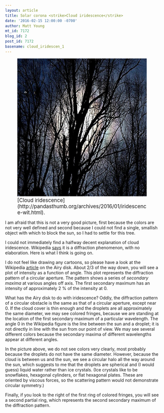 ```yaml
---
layout: article
title: Solar corona <strike>Cloud iridescence</strike>
date: '2016-02-15 12:00:00 -0700'
author: Matt Young
mt_id: 7172
blog_id: 2
post_id: 7172
basename: cloud_iridescen_1
---
```

<figure>
<img src="/uploads/2016/DSC00918_Iridescence_600.JPG" alt="DSC00918_Iridescence_600.JPG" width="600" height="450" />
<figcaption markdown="span">
<big>[Cloud iridescence](http://pandasthumb.org/archives/2016/01/iridescence-wit.html).</big>

</figcaption>
</figure>


I am afraid that this is not a very good picture, first because the colors are not very well defined and second because I could not find a single, smallish object with which to block the sun, so I had to settle for this tree. 

I could not immediately find a halfway decent explanation of cloud iridescence. Wikipedia [says](https://en.wikipedia.org/wiki/Cloud_iridescence) it is a diffraction phenomenon, with no elaboration.  Here is what I think is going on.

I do not feel like drawing any cartoons, so please have a look at the Wikipedia [article](https://en.wikipedia.org/wiki/Airy_disk) on the Airy disk. About 2/3 of the way down, you will see a plot of intensity as a function of angle. This plot represents the diffraction pattern of a circular aperture. The pattern shows a series of _secondary maxima_ at various angles off axis. The first secondary maximum has an intensity of approximately 2&nbsp;% of the intensity at 0. 

What has the Airy disk to do with iridescence? Oddly, the diffraction pattern of a circular obstacle is the same as that of a circular aperture, except near 0. If the cloud cover is thin enough and the droplets are all approximately the same diameter, we may see colored fringes, because we are standing at the location of the first secondary maximum of a particular wavelength. The angle 0 in the Wikipedia figure is the line between the sun and a droplet; it is not directly in line with the sun from our point of view. We may see several different colors because the secondary maxima of different wavelengths appear at different angles. 

In the picture above, we do not see colors very clearly, most probably because the droplets do not have the same diameter. However, because the cloud is between us and the sun, we see a circular halo all the way around the sun, which suggests to me that the droplets are spherical and (I would guess) liquid water rather than ice crystals. (Ice crystals like to be snowflakes, hexagonal cylinders, or flat hexagonal plates. These are oriented by viscous forces, so the scattering pattern would not demonstrate circular symmetry.)

Finally, if you look to the right of the first ring of colored fringes, you will see a second partial ring, which represents the second secondary maximum of the diffraction pattern.
